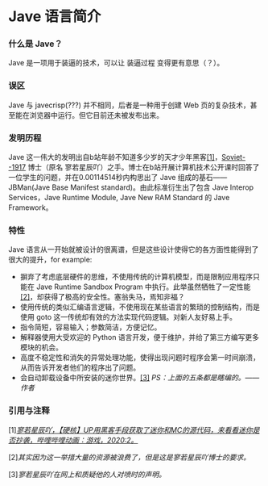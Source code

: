 # Jave 语言简介
### 什么是 Jave？
Jave 是一项用于装逼的技术，可以让 装逼过程 变得更有意思（？）。 

### 误区
Jave 与 javecrisp(???) 并不相同，后者是一种用于创建 Web 页的复杂技术，甚至能在浏览器中运行。但它目前还未被发布出来。

### 发明历程
Jave 这一伟大的发明出自b站年龄不知道多少岁的天才少年黑客[[1]](#引用与注释)，[Soviet--1917](https://space.bilibili.com/445691468) 博士（原名 寥若星辰吖）之手。博士在b站开展计算机技术公开课时回答了一位学生的问题，并在0.00114514秒内构思出了 Jave 组成的基石—— JBMan(Jave Base Manifest standard)。由此标准衍生出了包含 Jave Interop Services，Jave Runtime Module, Jave New RAM Standard 的 Jave Framework。

### 特性
Jave 语言从一开始就被设计的很离谱，但是这些设计使得它的各方面性能得到了很大的提升，for example:
- 摒弃了考虑底层硬件的思维，不使用传统的计算机模型，而是限制应用程序只能在 Jave Runtime Sandbox Program 中执行。此举虽然牺牲了一定性能[[2]](#引用与注释)，却获得了极高的安全性。塞翁失马，焉知非福？
- 使用传统的类似汇编语言逻辑，不使用现在某些语言的繁琐的控制结构，而是使用 goto 这一传统却有效的方法实现代码逻辑。对新人友好易上手。
- 指令简短，容易输入；参数简洁，方便记忆。
- 解释器使用大受欢迎的 Python 语言开发，便于维护，并给了第三方编写更多模块的机会。
- 高度不稳定性和消失的异常处理功能，使得出现问题时程序会第一时间崩溃，从而告诉开发者他们的程序出了问题。
- 会自动卸载设备中所安装的迷你世界。[[3]](#引用与注释)
_PS：上面的五条都是瞎编的。——作者_

### 引用与注释
[1]_[寥若星辰吖，【硬核】UP用黑客手段获取了迷你和MC的源代码，来看看迷你是否抄袭，哔哩哔哩动画：游戏，2020:2。](https://www.bilibili.com/video/BV137411t7Af)_

[2]_其实因为这一举措大量的资源被浪费了，但是这是寥若星辰吖博士的要求。_

[3]_寥若星辰吖在网上和质疑他的人对喷时的声明。_
